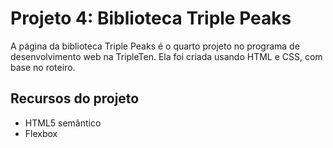 # Projeto 4: Biblioteca Triple Peaks

A página da biblioteca Triple Peaks é o quarto projeto no programa de desenvolvimento web na TripleTen. Ela foi criada usando HTML e CSS, com base no roteiro.

## Recursos do projeto

- HTML5 semântico
- Flexbox

